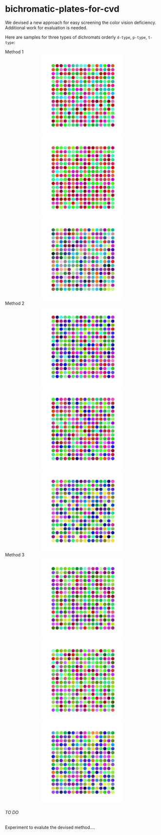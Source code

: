 # bichromatic-plates-for-cvd
We devised a new approach for easy screening the color vision deficiency. Additional work for evaluation is needed.

Here are samples for three types of dichromats orderly `d-type`, `p-type`, `t-type`:
<div>Method 1
<center class="half">
    <img src="https://github.com/wilixx/bichromatic-plates-for-cvd/blob/master/plates-samples/d-type-samples/d_big_plate_16x162019-02-14-15-25-33.png" width="266"/><img src="https://github.com/wilixx/bichromatic-plates-for-cvd/blob/master/plates-samples/p-type-samples/p_big_plate_16x162019-02-16-11-35-54.png" width="266"/><img src="https://github.com/wilixx/bichromatic-plates-for-cvd/blob/master/plates-samples/t-type-samples/t_big_plate_16x162019-02-16-11-45-47.png" width="266"/>
</center>
</div>
<div>Method 2
<center class="half">
    <img src="https://github.com/wilixx/bichromatic-plates-for-cvd/blob/master/plates-samples/anotherMethod/d_dataset16x16.png" width="266"/><img src="https://github.com/wilixx/bichromatic-plates-for-cvd/blob/master/plates-samples/anotherMethod/p_dataset16x16.png" width="266"/><img src="https://github.com/wilixx/bichromatic-plates-for-cvd/blob/master/plates-samples/anotherMethod/t_dataset_m316x16.png" width="266"/>
</center>
</div>
<div>Method 3
<center class="half">
    <img src="https://github.com/wilixx/bichromatic-plates-for-cvd/blob/master/plates-samples/method_3/d_dataset_m316x16.png" width="266"/><img src="https://github.com/wilixx/bichromatic-plates-for-cvd/blob/master/plates-samples/method_3/p_dataset_m316x16.png" width="266"/><img src="https://github.com/wilixx/bichromatic-plates-for-cvd/blob/master/plates-samples/method_3/t_dataset_m316x16.png" width="266"/>
</center>
</div>


###### TO DO
Experiment to evalute the devised method....

